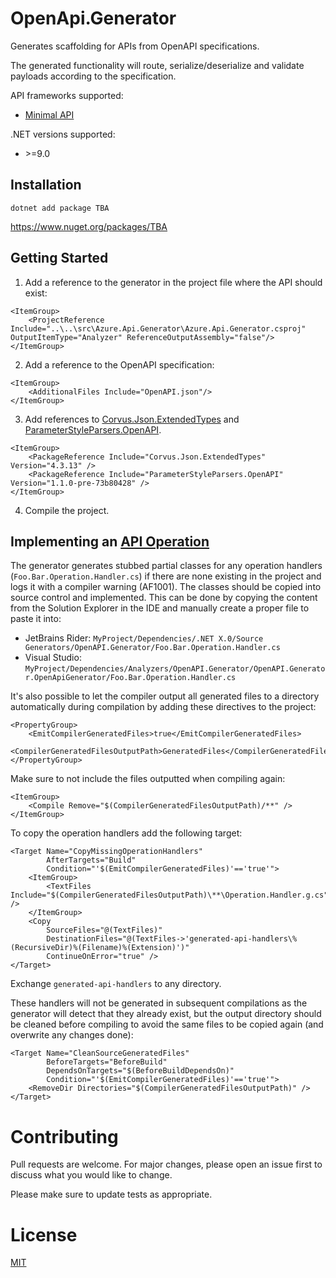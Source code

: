 # OpenApi.Generator

Generates scaffolding for APIs from OpenAPI specifications. 

The generated functionality will route, serialize/deserialize and validate payloads according to the specification.

API frameworks supported:
- [Minimal API](https://learn.microsoft.com/en-us/aspnet/core/fundamentals/minimal-apis)

.NET versions supported:
- \>=9.0

## Installation
```Shell
dotnet add package TBA
```

https://www.nuget.org/packages/TBA

## Getting Started
1. Add a reference to the generator in the project file where the API should exist:
```
<ItemGroup>
    <ProjectReference Include="..\..\src\Azure.Api.Generator\Azure.Api.Generator.csproj" OutputItemType="Analyzer" ReferenceOutputAssembly="false"/>
</ItemGroup>
```
2. Add a reference to the OpenAPI specification:
```
<ItemGroup>
    <AdditionalFiles Include="OpenAPI.json"/>
</ItemGroup>
```
3. Add references to [Corvus.Json.ExtendedTypes](https://github.com/corvus-dotnet/Corvus.JsonSchema?tab=readme-ov-file#corvusjsonextendedtypes) and [ParameterStyleParsers.OpenAPI](https://github.com/Fresa/OpenAPI.ParameterStyleParsers). 
```
<ItemGroup>
    <PackageReference Include="Corvus.Json.ExtendedTypes" Version="4.3.13" />
    <PackageReference Include="ParameterStyleParsers.OpenAPI" Version="1.1.0-pre-73b80428" />
</ItemGroup>
```
4. Compile the project.

## Implementing an [API Operation](https://swagger.io/specification/#operation-object)
The generator generates stubbed partial classes for any operation handlers (`Foo.Bar.Operation.Handler.cs`) if there are none existing in the project and logs it with a compiler warning (AF1001). The classes should be copied into source control and implemented. This can be done by copying the content from the Solution Explorer in the IDE and manually create a proper file to paste it into:
- JetBrains Rider: `MyProject/Dependencies/.NET X.0/Source Generators/OpenAPI.Generator/Foo.Bar.Operation.Handler.cs`
- Visual Studio: `MyProject/Dependencies/Analyzers/OpenAPI.Generator/OpenAPI.Generator.OpenApiGenerator/Foo.Bar.Operation.Handler.cs`

It's also possible to let the compiler output all generated files to a directory automatically during compilation by adding these directives to the project:
```
<PropertyGroup>
    <EmitCompilerGeneratedFiles>true</EmitCompilerGeneratedFiles>
    <CompilerGeneratedFilesOutputPath>GeneratedFiles</CompilerGeneratedFilesOutputPath>
</PropertyGroup>
```

Make sure to not include the files outputted when compiling again:
```
<ItemGroup>
    <Compile Remove="$(CompilerGeneratedFilesOutputPath)/**" />
</ItemGroup>
```

To copy the operation handlers add the following target:
```
<Target Name="CopyMissingOperationHandlers" 
        AfterTargets="Build" 
        Condition="'$(EmitCompilerGeneratedFiles)'=='true'">
    <ItemGroup>
        <TextFiles Include="$(CompilerGeneratedFilesOutputPath)\**\Operation.Handler.g.cs" />
    </ItemGroup>
    <Copy
        SourceFiles="@(TextFiles)"
        DestinationFiles="@(TextFiles->'generated-api-handlers\%(RecursiveDir)%(Filename)%(Extension)')"
        ContinueOnError="true" />
</Target>
```
Exchange `generated-api-handlers` to any directory. 

These handlers will not be generated in subsequent compilations as the generator will detect that they already exist, but the output directory should be cleaned before compiling to avoid the same files to be copied again (and overwrite any changes done):
```
<Target Name="CleanSourceGeneratedFiles"
        BeforeTargets="BeforeBuild"
        DependsOnTargets="$(BeforeBuildDependsOn)"
        Condition="'$(EmitCompilerGeneratedFiles)'=='true'">
    <RemoveDir Directories="$(CompilerGeneratedFilesOutputPath)" />
</Target>
```

# Contributing
Pull requests are welcome. For major changes, please open an issue first to discuss what you would like to change.

Please make sure to update tests as appropriate.

# License
[MIT](LICENSE)